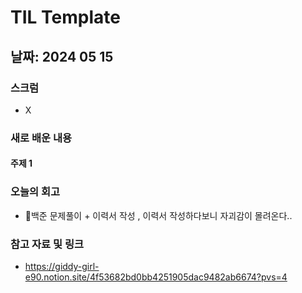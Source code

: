 # TIL Template

## 날짜: 2024 05 15
### 스크럼
- X 
### 새로 배운 내용
#### 주제 1 

### 오늘의 회고
- 백준 문제풀이 + 이력서 작성 , 이력서 작성하다보니 자괴감이 몰려온다..

### 참고 자료 및 링크
- https://giddy-girl-e90.notion.site/4f53682bd0bb4251905dac9482ab6674?pvs=4
